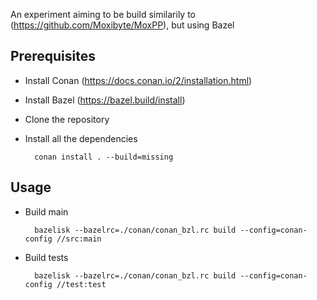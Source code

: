 An experiment aiming to be build similarily to (https://github.com/Moxibyte/MoxPP), but using Bazel

## Prerequisites

- Install Conan (https://docs.conan.io/2/installation.html)
- Install Bazel (https://bazel.build/install)
- Clone the repository
- Install all the dependencies

        conan install . --build=missing

## Usage

- Build main

        bazelisk --bazelrc=./conan/conan_bzl.rc build --config=conan-config //src:main

- Build tests

        bazelisk --bazelrc=./conan/conan_bzl.rc build --config=conan-config //test:test
